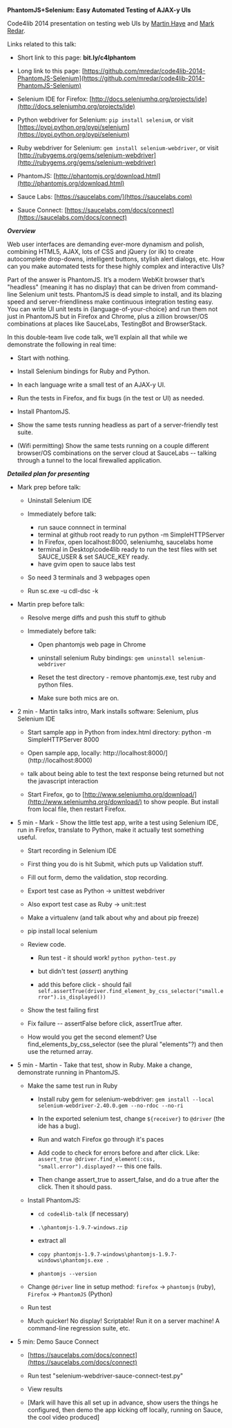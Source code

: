 **PhantomJS+Selenium: Easy Automated Testing of AJAX-y UIs**

Code4lib 2014 presentation on testing web UIs by [Martin Haye](http://github.com/martinhaye) and [Mark Redar](http://github.com/mredar).

Links related to this talk:

* Short link to this page: __bit.ly/c4lphantom__

* Long link to this page:  [https://github.com/mredar/code4lib-2014-PhantomJS-Selenium](https://github.com/mredar/code4lib-2014-PhantomJS-Selenium)

* Selenium IDE for Firefox: [http://docs.seleniumhq.org/projects/ide](http://docs.seleniumhq.org/projects/ide)

* Python webdriver for Selenium: `pip install selenium`, or visit [https://pypi.python.org/pypi/selenium](https://pypi.python.org/pypi/selenium)

* Ruby webdriver for Selenium: `gem install selenium-webdriver`, or visit [http://rubygems.org/gems/selenium-webdriver](http://rubygems.org/gems/selenium-webdriver)

* PhantomJS: [http://phantomjs.org/download.html](http://phantomjs.org/download.html)

* Sauce Labs: [https://saucelabs.com/](https://saucelabs.com) 

* Sauce Connect: [https://saucelabs.com/docs/connect](https://saucelabs.com/docs/connect)

***Overview***

Web user interfaces are demanding ever-more dynamism and polish, combining HTML5, AJAX, lots of CSS and jQuery (or ilk) to create autocomplete drop-downs, intelligent buttons, stylish alert dialogs, etc. How can you make automated tests for these highly complex and interactive UIs?

Part of the answer is PhantomJS. It’s a modern WebKit browser that’s "headless" (meaning it has no display) that can be driven from command-line Selenium unit tests. PhantomJS is dead simple to install, and its blazing speed and server-friendliness make continuous integration testing easy. You can write UI unit tests in {language-of-your-choice} and run them not just in PhantomJS but in Firefox and Chrome, plus a zillion browser/OS combinations at places like SauceLabs, TestingBot and BrowserStack.

In this double-team live code talk, we’ll explain all that while we demonstrate the following in real time:

* Start with nothing.

* Install Selenium bindings for Ruby and Python.

* In each language write a small test of an AJAX-y UI.

* Run the tests in Firefox, and fix bugs (in the test or UI) as needed.

* Install PhantomJS.

* Show the same tests running headless as part of a server-friendly test suite.

* (Wifi permitting) Show the same tests running on a couple different browser/OS combinations on the server cloud at SauceLabs -- talking through a tunnel to the local firewalled application.

***Detailed plan for presenting***

* Mark prep before talk:

    * Uninstall Selenium IDE
    
    * Immediately before talk:
        * run sauce connnect in terminal
        * terminal at github root ready to run python -m SimpleHTTPServer
        * In Firefox, open localhost:8000, seleniumhq, saucelabs home
        * terminal in Desktop\code4lib ready to run the test files with set SAUCE_USER & set SAUCE_KEY ready.
        * have gvim open to sauce labs test

    * So need 3 terminals and 3 webpages open
    
    * Run sc.exe -u cdl-dsc -k <cdl-dsc-key>

* Martin prep before talk: 

    * Resolve merge diffs and push this stuff to github

    * Immediately before talk:

        * Open phantomjs web page in Chrome

        * uninstall selenium Ruby bindings:
    `gem uninstall selenium-webdriver`

        * Reset the test directory - remove phantomjs.exe, test ruby and python
          files.

        * Make sure both mics are on.


* 2 min - Martin talks intro, Mark installs software: Selenium, plus Selenium IDE

    * Start sample app in Python from index.html directory:
         python -m SimpleHTTPServer 8000

    * Open sample app, locally:
         http://localhost:8000/](http://localhost:8000)
   
    * talk about being able to test the text response being returned but not the javascript interaction

    * Start Firefox, go to [http://www.seleniumhq.org/download/](http://www.seleniumhq.org/download/) to show people. But install from local file, then restart Firefox.


* 5 min - Mark - Show the little test app, write a test using Selenium IDE, run in Firefox, translate to Python, make it actually test something useful.

    * Start recording in Selenium IDE

    * First thing you do is hit Submit, which puts up Validation stuff.

    * Fill out form, demo the validation, stop recording.

    * Export test case as Python -> unittest webdriver

    * Also export test case as Ruby -> unit::test
    
    * Make a virtualenv (and talk about why and about pip freeze)
    
    * pip install local selenium
    
    * Review code. 

        * Run test - it should work!
`python python-test.py`

         * but didn't test (*assert*) anything
         * add this before click - should fail `self.assertTrue(driver.find_element_by_css_selector("small.error").is_displayed())`

    * Show the test failing first

    * Fix failure -- assertFalse before click, assertTrue after.

    * How would you get the second element? Use find_elements_by_css_selector (see the plural "elements"?) and then use the returned array.
    

* 5 min - Martin - Take that test, show in Ruby. Make a change, demonstrate running in PhantomJS.

    * Make the same test run in Ruby

        * Install ruby gem for selenium-webdriver:
`gem install --local selenium-webdriver-2.40.0.gem --no-rdoc --no-ri`

        * In the exported selenium test, change `${receiver}` to `@driver` (the ide has a bug).

        * Run and watch Firefox go through it's paces

        * Add code to check for errors before and after click. Like: `assert_true @driver.find_element(:css, "small.error").displayed?` -- this one fails.
        
        * Then change assert_true to assert_false, and do a true after the click. Then it should pass.

    * Install PhantomJS:

        * `cd code4lib-talk` (if necessary)

        * `.\phantomjs-1.9.7-windows.zip`

        * extract all

        * `copy phantomjs-1.9.7-windows\phantomjs-1.9.7-windows\phantomjs.exe .`

        * `phantomjs --version`

    * Change `@driver` line in setup method: `firefox` -> `phantomjs` (ruby), `Firefox` -> `PhantomJS` (Python)

    * Run test

    * Much quicker! No display! Scriptable! Run it on a server machine! A command-line regression suite, etc.


* 5 min: Demo Sauce Connect

    * [https://saucelabs.com/docs/connect](https://saucelabs.com/docs/connect)

    * Run test "selenium-webdriver-sauce-connect-test.py"

    * View results

    * [Mark will have this all set up in advance, show users the things he configured, then demo the app kicking off locally, running on Sauce, the cool video produced]

